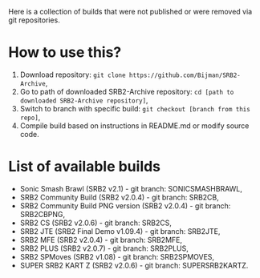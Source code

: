 Here is a collection of builds that were not published or were removed via git repositories.

# How to use this?
1. Download repository: `git clone https://github.com/Bijman/SRB2-Archive`,
2. Go to path of downloaded SRB2-Archive repository: `cd [path to downloaded SRB2-Archive repository]`,
3. Switch to branch with specific build: `git checkout [branch from this repo]`,
4. Compile build based on instructions in README.md or modify source code.

# List of available builds
- Sonic Smash Brawl (SRB2 v2.1) - git branch: SONICSMASHBRAWL,
- SRB2 Community Build (SRB2 v2.0.4) - git branch: SRB2CB,
- SRB2 Community Build PNG version (SRB2 v2.0.4) - git branch: SRB2CBPNG,
- SRB2 CS (SRB2 v2.0.6) - git branch: SRB2CS,
- SRB2 JTE (SRB2 Final Demo v1.09.4) - git branch: SRB2JTE,
- SRB2 MFE (SRB2 v2.0.4) - git branch: SRB2MFE,
- SRB2 PLUS (SRB2 v2.0.7) - git branch: SRB2PLUS,
- SRB2 SPMoves (SRB2 v1.08) - git branch: SRB2SPMOVES,
- SUPER SRB2 KART Z (SRB2 v2.0.6) - git branch: SUPERSRB2KARTZ.
